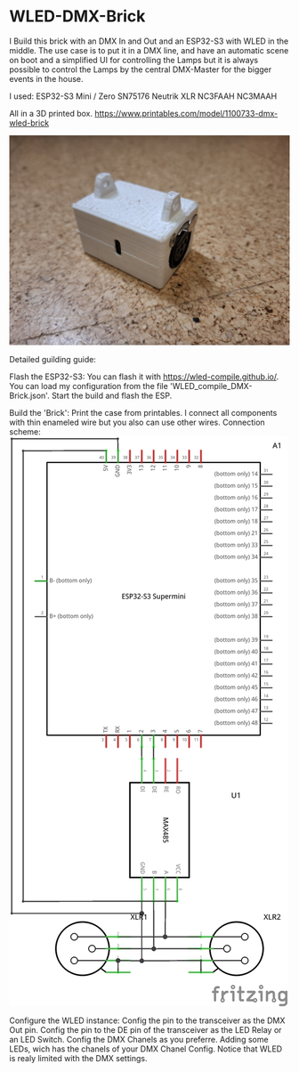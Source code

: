 # WLED-DMX-Brick
I Build this brick with an DMX In and Out and an ESP32-S3 with WLED in the middle.
The use case is to put it in a DMX line, and have an automatic scene on boot and a simplified UI for controlling the Lamps but it is always possible to control the Lamps by the central DMX-Master for the bigger events in the house.

I used:
ESP32-S3 Mini / Zero
SN75176
Neutrik XLR 
NC3FAAH
NC3MAAH

All in a 3D printed box. https://www.printables.com/model/1100733-dmx-wled-brick

![alt text](/Images/20241207_210559.jpg)

Detailed guilding guide:

Flash the ESP32-S3:
You can flash it with https://wled-compile.github.io/.
You can load my configuration from the file 'WLED_compile_DMX-Brick.json'.
Start the build and flash the ESP.

Build the 'Brick':
Print the case from printables.
I connect all components with thin enameled wire but you also can use other wires.
Connection scheme:
![alt text](/Images/WLED-DMX-Brick-Rev0_Schaltplan.jpg)

Configure the WLED instance:
Config the pin to the transceiver as the DMX Out pin.
Config the pin to the DE pin of the transceiver as the LED Relay or an LED Switch.
Config the DMX Chanels as you preferre.
Adding some LEDs, wich has the chanels of your DMX Chanel Config.
Notice that WLED is realy limited with the DMX settings.
